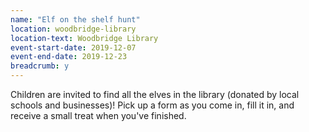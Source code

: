 ```yaml
---
name: "Elf on the shelf hunt"
location: woodbridge-library
location-text: Woodbridge Library
event-start-date: 2019-12-07
event-end-date: 2019-12-23
breadcrumb: y
---
```


Children are invited to find all the elves in the library (donated by local schools and businesses)! Pick up a form as you come in, fill it in, and receive a small treat when you've finished.
